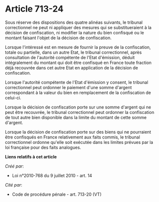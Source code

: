 # Article 713-24

Sous réserve des dispositions des quatre alinéas suivants, le tribunal correctionnel ne peut ni appliquer des mesures qui se
substitueraient à la décision de confiscation, ni modifier la nature du bien confisqué ou le montant faisant l'objet de la
décision de confiscation. 

Lorsque l'intéressé est en mesure de fournir la preuve de la confiscation, totale ou partielle, dans un autre Etat, le
tribunal correctionnel, après consultation de l'autorité compétente de l'Etat d'émission, déduit intégralement du montant qui
doit être confisqué en France toute fraction déjà recouvrée dans cet autre Etat en application de la décision de
confiscation. 

Lorsque l'autorité compétente de l'Etat d'émission y consent, le tribunal correctionnel peut ordonner le paiement d'une somme
d'argent correspondant à la valeur du bien en remplacement de la confiscation de celui-ci. 

Lorsque la décision de confiscation porte sur une somme d'argent qui ne peut être recouvrée, le tribunal correctionnel peut
ordonner la confiscation de tout autre bien disponible dans la limite du montant de cette somme d'argent. 

Lorsque la décision de confiscation porte sur des biens qui ne pourraient être confisqués en France relativement aux faits
commis, le tribunal correctionnel ordonne qu'elle soit exécutée dans les limites prévues par la loi française pour des faits
analogues.

**Liens relatifs à cet article**

_Créé par_:

  - Loi n°2010-768 du 9 juillet 2010 - art. 14

_Cité par_:

  - Code de procédure pénale - art. 713-20 (VT)
